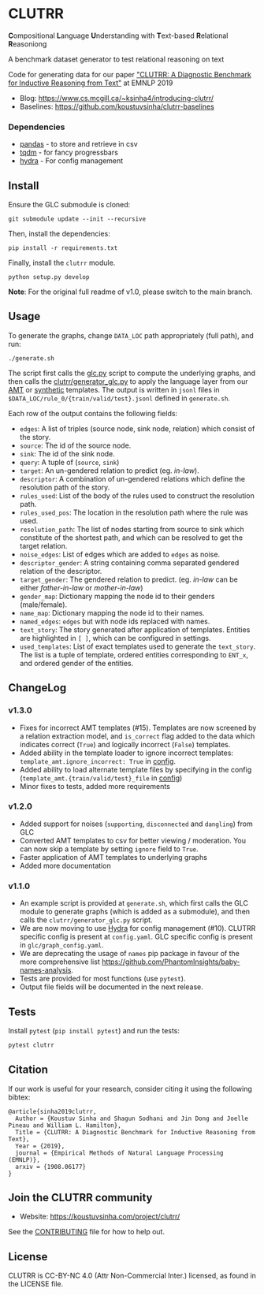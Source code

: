 # CLUTRR

**C**ompositional **L**anguage **U**nderstanding with **T**ext-based **R**elational **R**easoniong

A benchmark dataset generator to test relational reasoning on text

Code for generating data for our paper ["CLUTRR: A Diagnostic Benchmark for Inductive Reasoning from Text"](https://arxiv.org/abs/1908.06177) at EMNLP 2019

- Blog: https://www.cs.mcgill.ca/~ksinha4/introducing-clutrr/
- Baselines: https://github.com/koustuvsinha/clutrr-baselines

### Dependencies

- [pandas](https://pypi.org/project/pandas/) - to store and retrieve in csv
- [tqdm](https://pypi.org/project/tqdm/) - for fancy progressbars
- [hydra](https://hydra.cc) - For config management

## Install

Ensure the GLC submodule is cloned:

`git submodule update --init --recursive`

Then, install the dependencies:

`pip install -r requirements.txt`

Finally, install the `clutrr` module.

`python setup.py develop`

**Note**: For the original full readme of v1.0, please switch to the main branch.

## Usage

To generate the graphs, change `DATA_LOC` path appropriately (full path), and run:

```
./generate.sh
```

The script first calls the [glc.py](glc/glc.py) script to compute the underlying graphs, and then calls the [clutrr/generator_glc.py](clutrr/generator_glc.py) to apply the language layer from our [AMT](clutrr/templates/amt/) or [synthetic](clutrr/templates/synthetic/) templates. The output is written in `jsonl` files in `$DATA_LOC/rule_0/{train/valid/test}.jsonl` defined in `generate.sh`. 

Each row of the output contains the following fields:

- `edges`: A list of triples (source node, sink node, relation) which consist of the story.
- `source`: The id of the source node.
- `sink`: The id of the sink node.
- `query`: A tuple of (`source`, `sink`)
- `target`: An un-gendered relation to predict (eg. _in-law_).
- `descriptor`: A combination of un-gendered relations which define the resolution path of the story.
- `rules_used`: List of the body of the rules used to construct the resolution path.
- `rules_used_pos`: The location in the resolution path where the rule was used. 
- `resolution_path`: The list of nodes starting from source to sink which constitute of the shortest path, and which can be resolved to get the target relation. 
- `noise_edges`: List of edges which are added to `edges` as noise.
- `descriptor_gender`: A string containing comma separated gendered relation of the descriptor.
- `target_gender`: The gendered relation to predict. (eg. _in-law_ can be either _father-in-law_ or _mother-in-law_)
- `gender_map`: Dictionary mapping the node id to their genders (male/female). 
- `name_map`: Dictionary mapping the node id to their names.
- `named_edges`: `edges` but with node ids replaced with names.
- `text_story`: The story generated after application of templates. Entities are highlighted in `[ ]`, which can be configured in settings.
- `used_templates`: List of exact templates used to generate the `text_story`. The list is a tuple of template, ordered entities corresponding to `ENT_x`, and ordered gender of the entities. 

## ChangeLog

### v1.3.0

- Fixes for incorrect AMT templates (#15). Templates are now screened by a relation extraction model, and `is_correct` flag added to the data which indicates correct (`True`) and logically incorrect (`False`) templates.
- Added ability in the template loader to ignore incorrect templates: `template_amt.ignore_incorrect: True` in [config](clutrr/config.yaml).
- Added ability to load alternate template files by specifying in the config (`template_amt.{train/valid/test}_file` in [config](clutrr/config.yaml))
- Minor fixes to tests, added more requirements 

### v1.2.0

- Added support for noises (`supporting`, `disconnected` and `dangling`) from GLC
- Converted AMT templates to csv for better viewing / moderation. You can now skip a template by setting `ignore` field to `True`.
- Faster application of AMT templates to underlying graphs
- Added more documentation

### v1.1.0

- An example script is provided at `generate.sh`, which first calls the GLC module to generate graphs (which is added as a submodule), and then calls the `clutrr/generator_glc.py` script.
- We are now moving to use [Hydra](https://hydra.cc) for config management (#10). CLUTRR specific config is present at `config.yaml`. GLC specific config is present in `glc/graph_config.yaml`.
- We are deprecating the usage of `names` pip package in favour of the more comprehensive list https://github.com/PhantomInsights/baby-names-analysis.
- Tests are provided for most functions (use `pytest`).
- Output file fields will be documented in the next release.



## Tests

Install `pytest` (`pip install pytest`) and run the tests:

```sh
pytest clutrr
```

## Citation

If our work is useful for your research, consider citing it using the following bibtex:

```
@article{sinha2019clutrr,
  Author = {Koustuv Sinha and Shagun Sodhani and Jin Dong and Joelle Pineau and William L. Hamilton},
  Title = {CLUTRR: A Diagnostic Benchmark for Inductive Reasoning from Text},
  Year = {2019},
  journal = {Empirical Methods of Natural Language Processing (EMNLP)},
  arxiv = {1908.06177}
}
```

## Join the CLUTRR community

- Website: https://koustuvsinha.com/project/clutrr/

See the [CONTRIBUTING](CONTRIBUTING.md) file for how to help out.

## License

CLUTRR is CC-BY-NC 4.0 (Attr Non-Commercial Inter.) licensed, as found in the LICENSE file.
